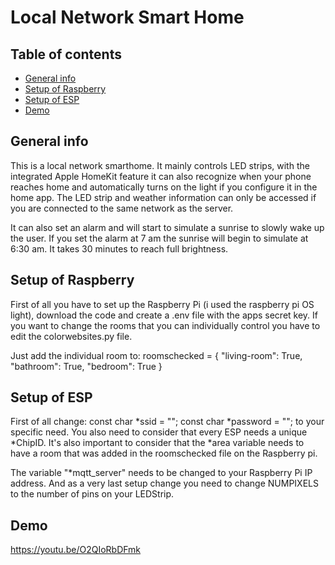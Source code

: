 # Local Network Smart Home

## Table of contents

* [General info](#general-info)
* [Setup of Raspberry](#setup-of-raspberry)
* [Setup of ESP](#setup-of-esp)
* [Demo](#demo)

## General info

This is a local network smarthome. It mainly controls LED strips, with the integrated Apple HomeKit feature it can also
recognize when your phone reaches home and automatically
turns on the light if you configure it in the home app.
The LED strip and weather information can only be accessed if you are connected to the same network as the server.

It can also set an alarm and will start to simulate a sunrise to slowly wake up the user. If you set the alarm at 7 am
the sunrise will begin to simulate at 6:30 am.
It takes 30 minutes to reach full brightness.

## Setup of Raspberry

First of all you have to set up the Raspberry Pi (i used the raspberry pi OS light), download the code and create a .env
file with the apps secret key.
If you want to change the rooms that you can individually control you have to edit the colorwebsites.py file.

Just add the individual room to:
roomschecked = {
"living-room": True,
"bathroom": True,
"bedroom": True
}

## Setup of ESP

First of all change:
const char *ssid = "";
const char *password = "";
to your specific need. You also need to consider that every ESP needs a unique *ChipID. It's also important to consider
that the *area variable needs to have a room that was added
in the roomschecked file on the Raspberry pi.

The variable "*mqtt_server" needs to be changed to your Raspberry Pi IP address. And as a very last setup change you
need to change NUMPIXELS to the number of pins on your LEDStrip.

## Demo

https://youtu.be/O2QIoRbDFmk
